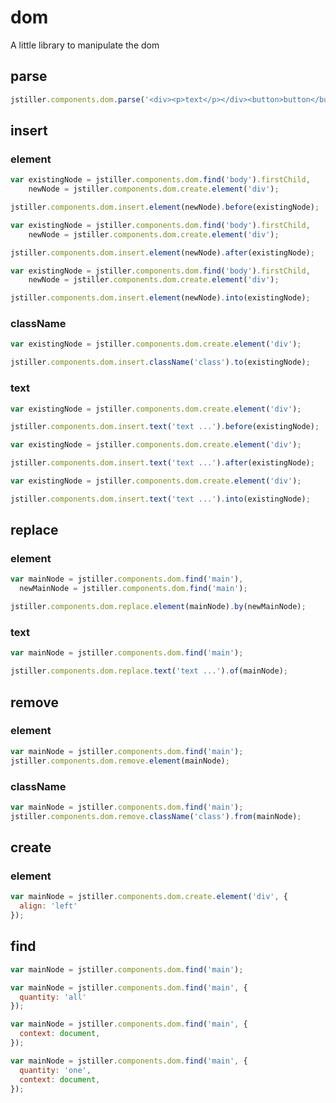 # dom
A little library to manipulate the dom

## parse

```js
jstiller.components.dom.parse('<div><p>text</p></div><button>button</button>');
```

## insert

### element
```js
var existingNode = jstiller.components.dom.find('body').firstChild,
    newNode = jstiller.components.dom.create.element('div');

jstiller.components.dom.insert.element(newNode).before(existingNode);
```

```js
var existingNode = jstiller.components.dom.find('body').firstChild,
    newNode = jstiller.components.dom.create.element('div');

jstiller.components.dom.insert.element(newNode).after(existingNode);
```

```js
var existingNode = jstiller.components.dom.find('body').firstChild,
    newNode = jstiller.components.dom.create.element('div');

jstiller.components.dom.insert.element(newNode).into(existingNode);
```

### className

```js
var existingNode = jstiller.components.dom.create.element('div');

jstiller.components.dom.insert.className('class').to(existingNode);
```

### text

```js
var existingNode = jstiller.components.dom.create.element('div');

jstiller.components.dom.insert.text('text ...').before(existingNode);
```

```js
var existingNode = jstiller.components.dom.create.element('div');

jstiller.components.dom.insert.text('text ...').after(existingNode);
```

```js
var existingNode = jstiller.components.dom.create.element('div');

jstiller.components.dom.insert.text('text ...').into(existingNode);
```

## replace

### element

```js
var mainNode = jstiller.components.dom.find('main'),
  newMainNode = jstiller.components.dom.find('main');

jstiller.components.dom.replace.element(mainNode).by(newMainNode);
```

### text

```js
var mainNode = jstiller.components.dom.find('main');

jstiller.components.dom.replace.text('text ...').of(mainNode);
```

## remove

### element

```js
var mainNode = jstiller.components.dom.find('main');
jstiller.components.dom.remove.element(mainNode);
```

### className

```js
var mainNode = jstiller.components.dom.find('main');
jstiller.components.dom.remove.className('class').from(mainNode);
```

## create

### element
```js
var mainNode = jstiller.components.dom.create.element('div', {
  align: 'left'
});
```

## find

```js
var mainNode = jstiller.components.dom.find('main');
```

```js
var mainNode = jstiller.components.dom.find('main', {
  quantity: 'all'
});
```

```js
var mainNode = jstiller.components.dom.find('main', {
  context: document,
});
```

```js
var mainNode = jstiller.components.dom.find('main', {
  quantity: 'one',
  context: document,
});
```